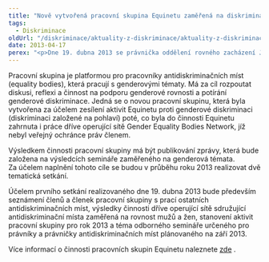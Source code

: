 ```yaml
---
title: "Nově vytvořená pracovní skupina Equinetu zaměřená na diskriminaci z důvodu pohlaví"
tags:
  - Diskriminace
oldUrl: "/diskriminace/aktuality-z-diskriminace/aktuality-z-diskriminace-2013/nove-vytvorena-pracovni-skupina-equinetu-zamerena-na-diskriminaci-z-duvodu-pohlavi/"
date: 2013-04-17
perex: "<p>Dne 19. dubna 2013 se právnička oddělení rovného zacházení Jana Kvasnicová zúčastní prvního setkání pracovní skupiny evropské sítě EQUINET zaměřené na otázky související s genderovou rovností (rovností mužů a žen) v Paříži. </p>"
---
```


<!-- imported from the old website -->

<p class="align-blok">Pracovní skupina je platformou pro pracovníky antidiskriminačních míst (equality bodies), která pracují s genderovými tématy. Má za cíl rozpoutat diskusi, reflexi a činnost na podporu genderové rovnosti a potírání genderové diskriminace. Jedná se o novou pracovní skupinu, která byla vytvořena za účelem zesílení aktivit Equinetu proti genderové diskriminaci (diskriminaci založené na pohlaví) poté, co byla do činnosti Equinetu zahrnuta i práce dříve operující sítě Gender Equality Bodies Network, jíž nebyl veřejný ochránce práv členem.</p><p class="align-blok">Výsledkem činnosti pracovní skupiny má být publikování zprávy, která bude založena na výsledcích semináře zaměřeného na genderová témata. Za účelem naplnění tohoto cíle se budou v průběhu roku 2013 realizovat dvě tematická setkání. </p><p class="align-blok">Účelem prvního setkání realizovaného dne 19. dubna 2013 bude především seznámení členů a členek pracovní skupiny s prací ostatních antidiskriminačních míst, výsledky činnosti dříve operující sítě sdružující antidiskriminační místa zaměřená na rovnost mužů a žen, stanovení aktivit pracovní skupiny pro rok 2013 a téma odborného semináře určeného pro právníky a právničky antidiskriminačních míst plánovaného na září 2013.</p><p>Více informací o činnosti pracovních skupin Equinetu naleznete <a title="Otevření do nového okna" href="http://www.equineteurope.org/-Thematic-Working-Groups" target="_blank">zde</a> . </p>
